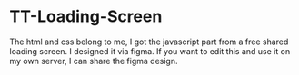 # TT-Loading-Screen
The html and css belong to me, I got the javascript part from a free shared loading screen. I designed it via figma. If you want to edit this and use it on my own server, I can share the figma design.

